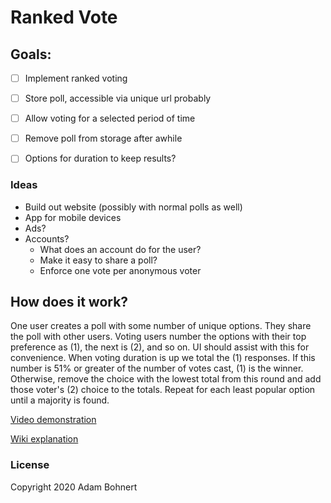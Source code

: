 # Ranked Vote

## Goals:
- [ ] Implement ranked voting
- [ ] Store poll, accessible via unique url probably
- [ ] Allow voting for a selected period of time
- [ ] Remove poll from storage after awhile
- [ ] Options for duration to keep results?


### Ideas
- Build out website (possibly with normal polls as well)
- App for mobile devices
- Ads?
- Accounts?
    - What does an account do for the user?
    - Make it easy to share a poll?
    - Enforce one vote per anonymous voter


## How does it work?
One user creates a poll with some number of unique options. They share the poll with other users.
Voting users number the options with their top preference as (1), the next is (2), and so on. UI should assist with this for convenience.
When voting duration is up we total the (1) responses. If this number is 51% or greater of the number of votes cast, (1) is the winner. Otherwise, remove the choice with the lowest total from this round and add those voter's (2) choice to the totals. Repeat for each least popular option until a majority is found.

[Video demonstration](https://www.youtube.com/watch?v=oHRPMJmzBBw)

[Wiki explanation](https://ballotpedia.org/Ranked-choice_voting_(RCV))

### License
Copyright 2020 Adam Bohnert
